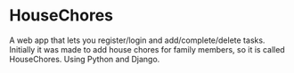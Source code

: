 # HouseChores

A web app that lets you register/login and add/complete/delete tasks. Initially it was made to add house chores for family members, so it is called HouseChores. Using Python and Django.
